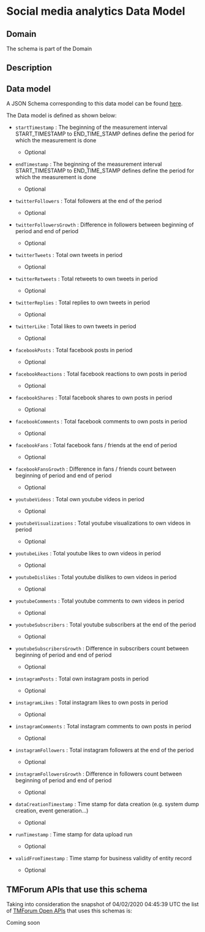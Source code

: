 # Social media analytics Data Model

## Domain

The  schema is part of the  Domain

## Description



## Data model

A JSON Schema corresponding to this data model can be found
[here](https://github.com/tmforum-rand/schemas/blob/candidates/Analytics/SocialMediaAnalytics.schema.json).

The Data model is defined as shown below:
- `startTimestamp` : The beginning of the measurement interval 
START_TIMESTAMP to END_TIME_STAMP defines define the period for which the measurement is done

  - Optional

- `endTimestamp` : The beginning of the measurement interval 
START_TIMESTAMP to END_TIME_STAMP defines define the period for which the measurement is done

  - Optional

- `twitterFollowers` : Total followers at the end of the period

  - Optional

- `twitterFollowersGrowth` : Difference in followers between beginning of period and end of period

  - Optional

- `twitterTweets` : Total own tweets in period

  - Optional

- `twitterRetweets` : Total retweets to own tweets in period

  - Optional

- `twitterReplies` : Total replies to own tweets in period

  - Optional

- `twitterLike` : Total likes to own tweets in period

  - Optional

- `facebookPosts` : Total facebook posts in period

  - Optional

- `facebookReactions` : Total facebook reactions to own posts in period

  - Optional

- `facebookShares` : Total facebook shares to own posts in period

  - Optional

- `facebookComments` : Total facebook comments to own posts in period

  - Optional

- `facebookFans` : Total facebook fans / friends at the end of period

  - Optional

- `facebookFansGrowth` : Difference in fans / friends count between beginning of period and end of period

  - Optional

- `youtubeVideos` : Total own youtube videos in period

  - Optional

- `youtubeVisualizations` : Total youtube visualizations to own videos in period

  - Optional

- `youtubeLikes` : Total youtube likes to own videos in period

  - Optional

- `youtubeDislikes` : Total youtube dislikes to own videos in period

  - Optional

- `youtubeComments` : Total youtube comments to own videos in period

  - Optional

- `youtubeSubscribers` : Total youtube subscribers at the end of the period

  - Optional

- `youtubeSubscribersGrowth` : Difference in subscribers count between beginning of period and end of period

  - Optional

- `instagramPosts` : Total own instagram posts in period

  - Optional

- `instagramLikes` : Total instagram likes to own posts in period

  - Optional

- `instagramComments` : Total instagram comments to own posts in period

  - Optional

- `instagramFollowers` : Total instagram followers  at the end of the period

  - Optional

- `instagramFollowersGrowth` : Difference in followers count between beginning of period and end of period

  - Optional

- `dataCreationTimestamp` : Time stamp for data creation (e.g. system dump creation, event generation…)

  - Optional

- `runTimestamp` : Time stamp for data upload run

  - Optional

- `validFromTimestamp` : Time stamp for business validity of entity record

  - Optional





## TMForum APIs that use this schema

Taking into consideration the snapshot of 04/02/2020 04:45:39 UTC the list of [TMForum Open APIs](https://www.tmforum.org/open-apis/) that uses this schemas is:

Coming soon